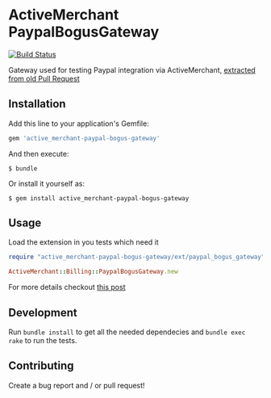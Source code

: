 # ActiveMerchant PaypalBogusGateway

[![Build Status](https://travis-ci.org/sideshowcoder/active_merchant-paypal-bogus-gateway.svg?branch=master)](https://travis-ci.org/sideshowcoder/active_merchant-paypal-bogus-gateway)

Gateway used for testing Paypal integration via ActiveMerchant,
[extracted from old Pull Request](https://github.com/activemerchant/active_merchant/pull/424)

## Installation

Add this line to your application's Gemfile:

```ruby
gem 'active_merchant-paypal-bogus-gateway'
```

And then execute:

    $ bundle

Or install it yourself as:

    $ gem install active_merchant-paypal-bogus-gateway

## Usage

Load the extension in you tests which need it

```ruby
require "active_merchant-paypal-bogus-gateway/ext/paypal_bogus_gateway"

ActiveMerchant::Billing::PaypalBogusGateway.new
```

For more details checkout
[this post](https://web.archive.org/web/20150211210445/http://infotrope.net/2013/05/31/testing-paypal-express-with-activemerchants-bogusgateway-and-how-to-make-it-work)

## Development

Run `bundle install` to get all the needed dependecies and `bundle exec rake` to run the tests.

## Contributing

Create a bug report and / or pull request!


